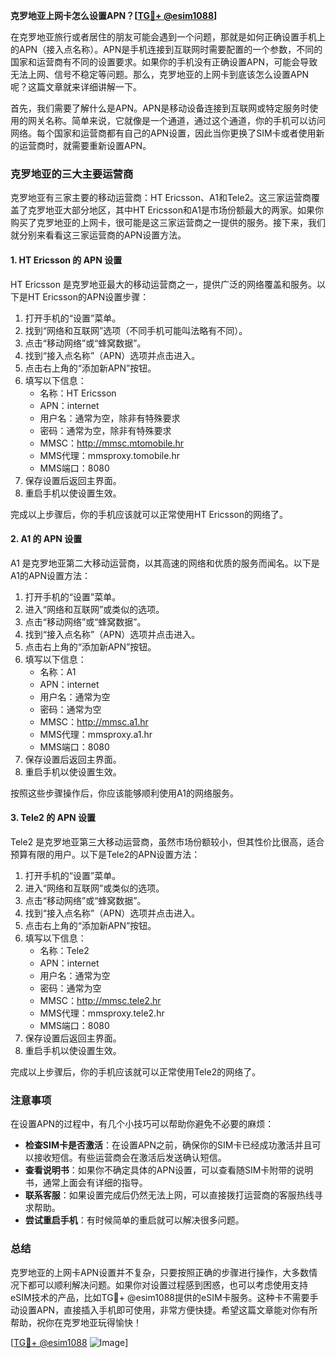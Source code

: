 **克罗地亚上网卡怎么设置APN？[[TG💪+ @esim1088](https://t.me/s/esim1088)]**

在克罗地亚旅行或者居住的朋友可能会遇到一个问题，那就是如何正确设置手机上的APN（接入点名称）。APN是手机连接到互联网时需要配置的一个参数，不同的国家和运营商有不同的设置要求。如果你的手机没有正确设置APN，可能会导致无法上网、信号不稳定等问题。那么，克罗地亚的上网卡到底该怎么设置APN呢？这篇文章就来详细讲解一下。

首先，我们需要了解什么是APN。APN是移动设备连接到互联网或特定服务时使用的网关名称。简单来说，它就像是一个通道，通过这个通道，你的手机可以访问网络。每个国家和运营商都有自己的APN设置，因此当你更换了SIM卡或者使用新的运营商时，就需要重新设置APN。

### 克罗地亚的三大主要运营商

克罗地亚有三家主要的移动运营商：HT Ericsson、A1和Tele2。这三家运营商覆盖了克罗地亚大部分地区，其中HT Ericsson和A1是市场份额最大的两家。如果你购买了克罗地亚的上网卡，很可能是这三家运营商之一提供的服务。接下来，我们就分别来看看这三家运营商的APN设置方法。

#### 1. HT Ericsson 的 APN 设置

HT Ericsson 是克罗地亚最大的移动运营商之一，提供广泛的网络覆盖和服务。以下是HT Ericsson的APN设置步骤：

1. 打开手机的“设置”菜单。
2. 找到“网络和互联网”选项（不同手机可能叫法略有不同）。
3. 点击“移动网络”或“蜂窝数据”。
4. 找到“接入点名称”（APN）选项并点击进入。
5. 点击右上角的“添加新APN”按钮。
6. 填写以下信息：
   - 名称：HT Ericsson
   - APN：internet
   - 用户名：通常为空，除非有特殊要求
   - 密码：通常为空，除非有特殊要求
   - MMSC：http://mmsc.mtomobile.hr
   - MMS代理：mmsproxy.tomobile.hr
   - MMS端口：8080
7. 保存设置后返回主界面。
8. 重启手机以使设置生效。

完成以上步骤后，你的手机应该就可以正常使用HT Ericsson的网络了。

#### 2. A1 的 APN 设置

A1 是克罗地亚第二大移动运营商，以其高速的网络和优质的服务而闻名。以下是A1的APN设置方法：

1. 打开手机的“设置”菜单。
2. 进入“网络和互联网”或类似的选项。
3. 点击“移动网络”或“蜂窝数据”。
4. 找到“接入点名称”（APN）选项并点击进入。
5. 点击右上角的“添加新APN”按钮。
6. 填写以下信息：
   - 名称：A1
   - APN：internet
   - 用户名：通常为空
   - 密码：通常为空
   - MMSC：http://mmsc.a1.hr
   - MMS代理：mmsproxy.a1.hr
   - MMS端口：8080
7. 保存设置后返回主界面。
8. 重启手机以使设置生效。

按照这些步骤操作后，你应该能够顺利使用A1的网络服务。

#### 3. Tele2 的 APN 设置

Tele2 是克罗地亚第三大移动运营商，虽然市场份额较小，但其性价比很高，适合预算有限的用户。以下是Tele2的APN设置方法：

1. 打开手机的“设置”菜单。
2. 进入“网络和互联网”或类似的选项。
3. 点击“移动网络”或“蜂窝数据”。
4. 找到“接入点名称”（APN）选项并点击进入。
5. 点击右上角的“添加新APN”按钮。
6. 填写以下信息：
   - 名称：Tele2
   - APN：internet
   - 用户名：通常为空
   - 密码：通常为空
   - MMSC：http://mmsc.tele2.hr
   - MMS代理：mmsproxy.tele2.hr
   - MMS端口：8080
7. 保存设置后返回主界面。
8. 重启手机以使设置生效。

完成以上步骤后，你的手机应该就可以正常使用Tele2的网络了。

### 注意事项

在设置APN的过程中，有几个小技巧可以帮助你避免不必要的麻烦：

- **检查SIM卡是否激活**：在设置APN之前，确保你的SIM卡已经成功激活并且可以接收短信。有些运营商会在激活后发送确认短信。
- **查看说明书**：如果你不确定具体的APN设置，可以查看随SIM卡附带的说明书，通常上面会有详细的指导。
- **联系客服**：如果设置完成后仍然无法上网，可以直接拨打运营商的客服热线寻求帮助。
- **尝试重启手机**：有时候简单的重启就可以解决很多问题。

### 总结

克罗地亚的上网卡APN设置并不复杂，只要按照正确的步骤进行操作，大多数情况下都可以顺利解决问题。如果你对设置过程感到困惑，也可以考虑使用支持eSIM技术的产品，比如TG💪+ @esim1088提供的eSIM卡服务。这种卡不需要手动设置APN，直接插入手机即可使用，非常方便快捷。希望这篇文章能对你有所帮助，祝你在克罗地亚玩得愉快！

[[TG💪+ @esim1088](https://t.me/s/esim1088) ![Image](https://i.postimg.cc/4NQfJmqS/Snipaste-2025-05-13-00-14-12.png)]